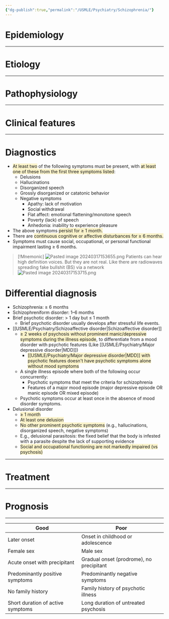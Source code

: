 ```yaml
---
{"dg-publish":true,"permalink":"/USMLE/Psychiatry/Schizophrenia/"}
---
```


# Epidemiology


---
# Etiology


---
# Pathophysiology


---
# Clinical features


---
# Diagnostics
- <span style="background:rgba(240, 200, 0, 0.2)">At least two</span> of the following symptoms must be present, with <span style="background:rgba(240, 200, 0, 0.2)">at least one of these from the first three symptoms listed</span>:
	- Delusions
	- Hallucinations
	- Disorganized speech
	- Grossly disorganized or catatonic behavior
	- Negative symptoms
		- Apathy: lack of motivation
		- Social withdrawal
		- Flat affect: emotional flattening/monotone speech
		- Poverty (lack) of speech
		- Anhedonia: inability to experience pleasure
- The above symptoms <span style="background:rgba(240, 200, 0, 0.2)">persist for ≥ 1 month.</span>
- There are <span style="background:rgba(240, 200, 0, 0.2)">continuous cognitive or affective disturbances for ≥ 6 months.</span>
- Symptoms must cause social, occupational, or personal functional impairment lasting ≥ 6 months.
>[!Mnemonic] 
>![Pasted image 20240317153655.png](/img/user/appendix/Pasted%20image%2020240317153655.png)
>Patients can hear high definition voices.
>But they are not real. Like there are radiowaves spreading fake bullshit (BS) via a network
>![Pasted image 20240317153715.png](/img/user/appendix/Pasted%20image%2020240317153715.png)
# Differential diagnosis
- Schizophrenia: ≥ 6 months
- Schizophreniform disorder: 1–6 months
- Brief psychotic disorder: > 1 day but ≤ 1 month
	- Brief psychotic disorder usually develops after stressful life events.
- [[USMLE/Psychiatry/Schizoaffective disorder\|Schizoaffective disorder]]
	- <span style="background:rgba(240, 200, 0, 0.2)">≥ 2 weeks of psychosis without prominent manic/depressive symptoms during the illness episode</span>, to differentiate from a mood disorder with psychotic features (Like [[USMLE/Psychiatry/Major depressive disorder\|MDD]])
		- <span style="background:rgba(240, 200, 0, 0.2)">[[USMLE/Psychiatry/Major depressive disorder\|MDD]] with psychotic features doesn't have psychotic symptoms alone without mood symptoms</span>
	- A single illness episode where both of the following occur concurrently:
		- Psychotic symptoms that meet the criteria for schizophrenia
		- Features of a major mood episode (major depressive episode OR manic episode OR mixed episode)
	- Psychotic symptoms occur at least once in the absence of mood disorder symptoms.
- Delusional disorder
	- <span style="background:rgba(240, 200, 0, 0.2)">≥ 1 month</span>
	- <span style="background:rgba(240, 200, 0, 0.2)">At least one delusion</span>
	- <span style="background:rgba(240, 200, 0, 0.2)">No other prominent psychotic symptoms</span> (e.g., hallucinations, disorganized speech, negative symptoms) 
	- E.g., delusional parasitosis: the fixed belief that the body is infested with a parasite despite the lack of supporting evidence
	- <span style="background:rgba(240, 200, 0, 0.2)">Social and occupational functioning are not markedly impaired (vs psychosis)</span>

---
# Treatment


---
# Prognosis
---

| Good                                      | Poor                                      |
|-------------------------------------------|-------------------------------------------|
| Later onset                               | Onset in childhood or adolescence         |
| Female sex                                | Male sex                                  |
| Acute onset with precipitant              | Gradual onset (prodrome), no precipitant  |
| Predominantly positive symptoms           | Predominantly negative symptoms           |
| No family history                         | Family history of psychotic illness       |
| Short duration of active symptoms         | Long duration of untreated psychosis      |

